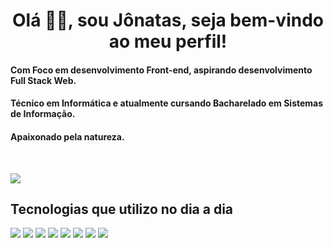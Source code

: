 # <center> Olá 🖐🏽, sou Jônatas, seja bem-vindo ao meu perfil! 

#### Com Foco em desenvolvimento Front-end, aspirando desenvolvimento Full Stack Web. 
#### Técnico em Informática e atualmente cursando Bacharelado em Sistemas de Informação.
#### Apaixonado pela natureza.
<br>

[![](https://github-readme-stats.vercel.app/api?username=jonatas-pereira)](https://github.com/jonatas-pereira/github-readme-stats)
<br>

## Tecnologias que utilizo no dia a dia
[![](https://img.shields.io/badge/HTML5-E34F26?style=for-the-badge&logo=html5&logoColor=white)]()
[![](https://img.shields.io/badge/CSS3-1572B6?style=for-the-badge&logo=css3&logoColor=white)]()
[![](https://img.shields.io/badge/Bootstrap-563D7C?style=for-the-badge&logo=bootstrap&logoColor=white)]()
[![](https://img.shields.io/badge/JavaScript-F7DF1E?style=for-the-badge&logo=javascript&logoColor=black)]()
[![](https://img.shields.io/badge/React-20232A?style=for-the-badge&logo=react&logoColor=61DAFB)]()
[![](https://img.shields.io/badge/TypeScript-007ACC?style=for-the-badge&logo=typescript&logoColor=white)]()
[![](https://img.shields.io/badge/Node.js-43853D?style=for-the-badge&logo=node.js&logoColor=white)]()
[![](https://img.shields.io/badge/Python-3776AB?style=for-the-badge&logo=python&logoColor=white)]()


